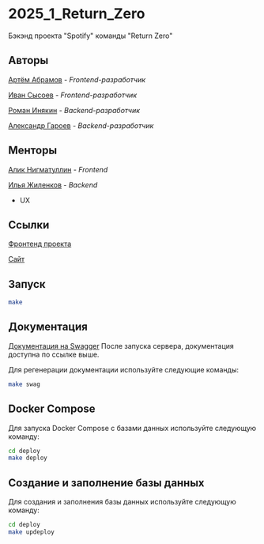 # 2025_1_Return_Zero
Бэкэнд проекта "Spotify" команды "Return Zero"

## Авторы

[Артём Абрамов](https://github.com/zeritonik) - _Frontend-разработчик_

[Иван Сысоев](https://github.com/OlegWhiteRose) - _Frontend-разработчик_

[Роман Инякин](https://github.com/Mockird31) - _Backend-разработчик_

[Александр Гароев](https://github.com/derletzte256) - _Backend-разработчик_

## Менторы

[Алик Нигматуллин](https://github.com/BigBullas) - _Frontend_

[Илья Жиленков](https://github.com/ilyushkaaa) - _Backend_

- UX


## Ссылки

[Фронтенд проекта](https://github.com/frontend-park-mail-ru/2025_1_Return_Zero)

[Сайт](http://returnzero.ru/)

## Запуск


```bash
make 
```

## Документация

[Документация на Swagger](https://retrunzero.ru/api/v1/docs/)
После запуска сервера, документация доступна по ссылке выше.

Для регенерации документации используйте следующие команды:

```bash
make swag
```

## Docker Compose

Для запуска Docker Compose с базами данных используйте следующую команду:
```bash
cd deploy
make deploy
```

## Создание и заполнение базы данных

Для создания и заполнения базы данных используйте следующую команду:

```bash
cd deploy
make updeploy
```




